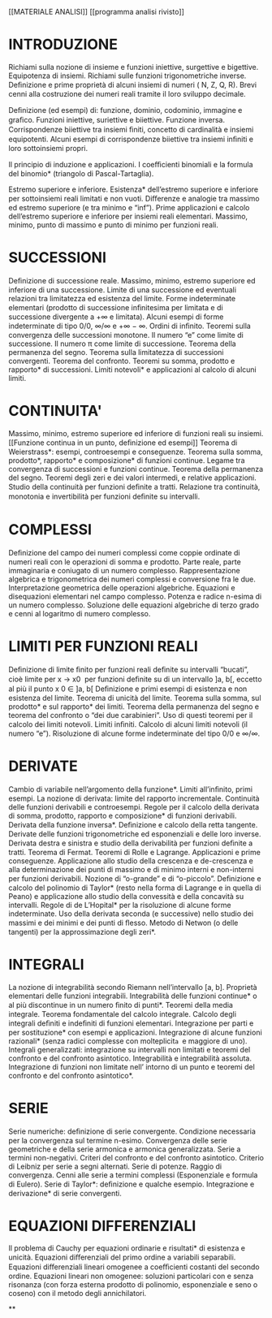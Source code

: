 [[MATERIALE ANALISI]]
[[programma analisi rivisto]]

# INTRODUZIONE

Richiami sulla nozione di insieme e funzioni iniettive, surgettive e bigettive. Equipotenza di insiemi.
Richiami sulle funzioni trigonometriche inverse.
Deﬁnizione e prime proprietà di alcuni insiemi di numeri ( N, Z, Q, R).
Brevi cenni alla costruzione dei numeri reali tramite il loro sviluppo decimale.

Deﬁnizione (ed esempi) di: funzione, dominio, codominio, immagine e graﬁco.
Funzioni iniettive, suriettive e biiettive. Funzione inversa.
Corrispondenze biiettive tra insiemi ﬁniti, concetto di cardinalità e insiemi equipotenti.
Alcuni esempi di corrispondenze biiettive tra insiemi inﬁniti e loro sottoinsiemi propri.

Il principio di induzione e applicazioni.
I coeﬃcienti binomiali e la formula del binomio* (triangolo di Pascal-Tartaglia).

Estremo superiore e inferiore.
Esistenza* dell’estremo superiore e inferiore per sottoinsiemi reali limitati e non vuoti.
Diﬀerenze e analogie tra massimo ed estremo superiore (e tra minimo e “inf”).
Prime applicazioni e calcolo dell’estremo superiore e inferiore per insiemi reali elementari.
Massimo, minimo, punto di massimo e punto di minimo per funzioni reali. 

# SUCCESSIONI

Deﬁnizione di successione reale.
Massimo, minimo, estremo superiore ed inferiore di una successione.
Limite di una successione ed eventuali relazioni tra limitatezza ed esistenza del limite.
Forme indeterminate elementari (prodotto di successione inﬁnitesima per limitata e di successione divergente a +∞ e limitata).
Alcuni esempi di forme indeterminate di tipo 0/0, ∞/∞ e +∞ − ∞.
Ordini di inﬁnito.
Teoremi sulla convergenza delle successioni monotone.
Il numero “e” come limite di successione.
Il numero π come limite di successione.
Teorema della permanenza del segno.
Teorema sulla limitatezza di successioni convergenti.
Teorema del confronto.
Teoremi su somma, prodotto e rapporto* di successioni.
Limiti notevoli* e applicazioni al calcolo di alcuni limiti.

# CONTINUITA'

Massimo, minimo, estremo superiore ed inferiore di funzioni reali su insiemi.
[[Funzione continua in un punto, deﬁnizione ed esempi]]
Teorema di Weierstrass*: esempi, controesempi e conseguenze.
Teorema sulla somma, prodotto*, rapporto* e composizione* di funzioni continue.
Legame tra convergenza di successioni e funzioni continue.
Teorema della permanenza del segno.
Teoremi degli zeri e dei valori intermedi, e relative applicazioni.
Studio della continuità per funzioni deﬁnite a tratti.
Relazione tra continuità, monotonia e invertibilità per funzioni deﬁnite su intervalli.

# COMPLESSI

Deﬁnizione del campo dei numeri complessi come coppie ordinate di numeri reali con le operazioni di somma e prodotto.
Parte reale, parte immaginaria e coniugato di un numero complesso.
Rappresentazione algebrica e trigonometrica dei numeri complessi e conversione fra le due.
Interpretazione geometrica delle operazioni algebriche.
Equazioni e disequazioni elementari nel campo complesso. Potenza e radice n-esima di un numero complesso.
Soluzione delle equazioni algebriche di terzo grado e cenni al logaritmo di numero complesso.

  

# LIMITI PER FUNZIONI REALI

Deﬁnizione di limite ﬁnito per funzioni reali deﬁnite su intervalli “bucati”, cioè limite per x → x0  per funzioni deﬁnite su di un intervallo \]a, b\[, eccetto al più il punto x 0 ∈ ]a, b\[
Deﬁnizione e primi esempi di esistenza e non esistenza del limite.
Teorema di unicità del limite.
Teorema sulla somma, sul prodotto* e sul rapporto* dei limiti.
Teorema della permanenza del segno e teorema del confronto o “dei due carabinieri”.
Uso di questi teoremi per il calcolo dei limiti notevoli.
Limiti inﬁniti.
Calcolo di alcuni limiti notevoli (il numero “e”).
Risoluzione di alcune forme indeterminate del tipo 0/0 e ∞/∞.

# DERIVATE

Cambio di variabile nell’argomento della funzione*. Limiti all’inﬁnito, primi esempi. La nozione di derivata: limite del rapporto incrementale. Continuità delle funzioni derivabili e controesempi. Regole per il calcolo della derivata di somma, prodotto, rapporto e composizione* di funzioni derivabili. Derivata della funzione inversa*. Deﬁnizione e calcolo della retta tangente. Derivate delle funzioni trigonometriche ed esponenziali e delle loro inverse. Derivata destra e sinistra e studio della derivabilità per funzioni deﬁnite a tratti. Teorema di Fermat. Teoremi di Rolle e Lagrange. Applicazioni e prime conseguenze. Applicazione allo studio della crescenza e de-crescenza e alla determinazione dei punti di massimo e di minimo interni e non-interni per funzioni derivabili. Nozione di “o-grande” e di “o-piccolo”. Deﬁnizione e calcolo del polinomio di Taylor* (resto nella forma di Lagrange e in quella di Peano) e applicazione allo studio della convessità e della concavità su intervalli. Regole di de L’Hopital* per la risoluzione di alcune forme indeterminate. Uso della derivata seconda (e successive) nello studio dei massimi e dei minimi e dei punti di ﬂesso. Metodo di Netwon (o delle tangenti) per la approssimazione degli zeri*. 

# INTEGRALI

La nozione di integrabilità secondo Riemann nell’intervallo \[a, b\]. Proprietà elementari delle funzioni integrabili. Integrabilità delle funzioni continue* o al più discontinue in un numero ﬁnito di punti*. Teoremi della media integrale. Teorema fondamentale del calcolo integrale. Calcolo degli integrali deﬁniti e indeﬁniti di funzioni elementari. Integrazione per parti e per sostituzione* con esempi e applicazioni. Integrazione di alcune funzioni razionali* (senza radici complesse con molteplicit`a `e maggiore di uno). Integrali generalizzati: integrazione su intervalli non limitati e teoremi del confronto e del confronto asintotico. Integrabilità e integrabilità assoluta. Integrazione di funzioni non limitate nell’ intorno di un punto e teoremi del confronto e del confronto asintotico*.

# SERIE

Serie numeriche: deﬁnizione di serie convergente. Condizione necessaria per la convergenza sul termine n-esimo. Convergenza delle serie geometriche e della serie armonica e armonica generalizzata. Serie a termini non-negativi. Criteri del confronto e del confronto asintotico. Criterio di Leibniz per serie a segni alternati. Serie di potenze. Raggio di convergenza. Cenni alle serie a termini complessi (Esponenziale e formula di Eulero). Serie di Taylor*: deﬁnizione e qualche esempio. Integrazione e derivazione* di serie convergenti.

# EQUAZIONI DIFFERENZIALI

Il problema di Cauchy per equazioni ordinarie e risultati* di esistenza e unicità. Equazioni diﬀerenziali del primo ordine a variabili separabili. Equazioni diﬀerenziali lineari omogenee a coeﬃcienti costanti del secondo ordine. Equazioni lineari non omogenee: soluzioni particolari con e senza risonanza (con forza esterna prodotto di polinomio, esponenziale e seno o coseno) con il metodo degli annichilatori.

  
**